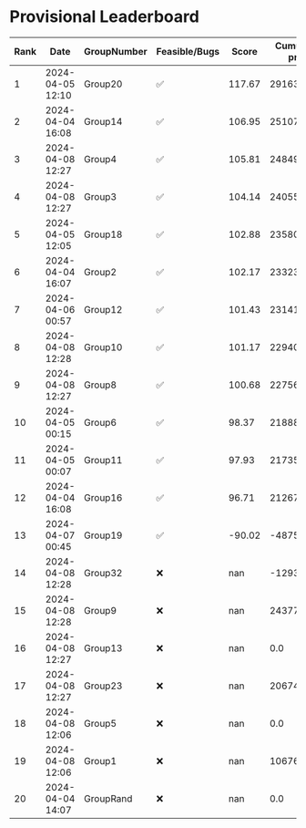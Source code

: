 # Provisional Leaderboard
| Rank | Date | GroupNumber | Feasible/Bugs | Score | Cumulative profit | Runtime |
| ------ | ------------ | ------------------- |-------------| ------- | ------- | ------- |
| 1 | 2024-04-05 12:10 | Group20 | ✅ | 117.67 | 291637.21 | 276.14s |
| 2 | 2024-04-04 16:08 | Group14 | ✅ | 106.95 | 251072.91 | 20.04s |
| 3 | 2024-04-08 12:27 | Group4 | ✅ | 105.81 | 248495.94 | 1227.13s |
| 4 | 2024-04-08 12:27 | Group3 | ✅ | 104.14 | 240558.72 | 28.93s |
| 5 | 2024-04-05 12:05 | Group18 | ✅ | 102.88 | 235806.0 | 1.47s |
| 6 | 2024-04-04 16:07 | Group2 | ✅ | 102.17 | 233239.08 | 62.12s |
| 7 | 2024-04-06 00:57 | Group12 | ✅ | 101.43 | 231415.87 | 758.08s |
| 8 | 2024-04-08 12:28 | Group10 | ✅ | 101.17 | 229400.05 | 1.15s |
| 9 | 2024-04-08 12:27 | Group8 | ✅ | 100.68 | 227565.0 | 1.31s |
| 10 | 2024-04-05 00:15 | Group6 | ✅ | 98.37 | 218880.98 | 0.46s |
| 11 | 2024-04-05 00:07 | Group11 | ✅ | 97.93 | 217356.89 | 85.21s |
| 12 | 2024-04-04 16:08 | Group16 | ✅ | 96.71 | 212677.45 | 1.28s |
| 13 | 2024-04-07 00:45 | Group19 | ✅ | -90.02 | -487554.39 | 5.88s |
| 14 | 2024-04-08 12:28 | Group32 | ❌ | nan | -1293494.32 | 2.84s |
| 15 | 2024-04-08 12:28 | Group9 | ❌ | nan | 243772.48 | 65.28s |
| 16 | 2024-04-08 12:27 | Group13 | ❌ | nan | 0.0 | 1.66s |
| 17 | 2024-04-08 12:27 | Group23 | ❌ | nan | 206748.95 | 1.25s |
| 18 | 2024-04-08 12:06 | Group5 | ❌ | nan | 0.0 | 1.75s |
| 19 | 2024-04-08 12:06 | Group1 | ❌ | nan | 106763.49 | 1.45s |
| 20 | 2024-04-04 14:07 | GroupRand | ❌ | nan | 0.0 | 0.0s |

